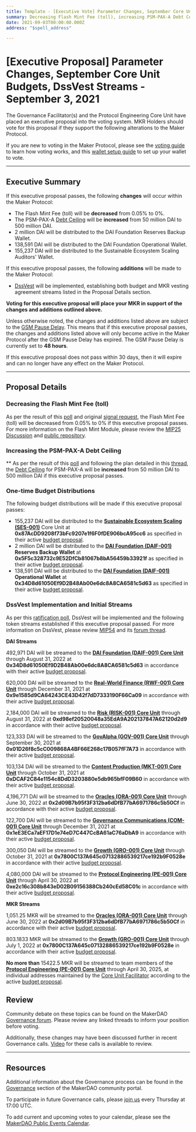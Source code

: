 ```yaml
---
title: Template - [Executive Vote] Parameter Changes, September Core Unit Budgets, DssVest Streams - September 3, 2021
summary: Decreasing Flash Mint Fee (toll), increasing PSM-PAX-A Debt Ceiling, distributing Core Unit Budgets, and establishing DssVest streams for budgets and MKR vesting.
date: 2021-09-03T00:00:00.000Z
address: "$spell_address"

---
```

# [Executive Proposal] Parameter Changes, September Core Unit Budgets, DssVest Streams - September 3, 2021

The Governance Facilitator(s) and the Protocol Engineering Core Unit have placed an executive proposal into the voting system. MKR Holders should vote for this proposal if they support the following alterations to the Maker Protocol.

If you are new to voting in the Maker Protocol, please see the [voting guide](https://community-development.makerdao.com/en/learn/governance/how-voting-works/) to learn how voting works, and this [wallet setup guide](https://community-development.makerdao.com/en/learn/governance/voting-setup/) to set up your wallet to vote.

---

## Executive Summary

If this executive proposal passes, the following **changes** will occur within the Maker Protocol:
- The Flash Mint Fee (toll) will be **decreased** from 0.05% to 0%.
- The PSM-PAX-A [Debt Ceiling](https://makerdao.world/en/learn/governance/param-debt-ceiling) will be **increased** from 50 million DAI to 500 million DAI.
- 2 million DAI will be distributed to the DAI Foundation Reserves Backup Wallet.
- 138,591 DAI will be distributed to the DAI Foundation Operational Wallet.
- 155,237 DAI will be distributed to the Sustainable Ecosystem Scaling Auditors' Wallet.

If this executive proposal passes, the following **additions** will be made to the Maker Protocol:
- [DssVest](https://mips.makerdao.com/mips/details/MIP54) will be implemented, establishing both budget and MKR vesting agreement streams listed in the Proposal Details section.

**Voting for this executive proposal will place your MKR in support of the changes and additions outlined above.**

Unless otherwise noted, the changes and additions listed above are subject to the [GSM Pause Delay](https://community-development.makerdao.com/en/learn/governance/param-gsm-pause-delay). This means that if this executive proposal passes, the changes and additions listed above will only become active in the Maker Protocol after the GSM Pause Delay has expired. The GSM Pause Delay is currently set to **48 hours**.

If this executive proposal does not pass within 30 days, then it will expire and can no longer have any effect on the Maker Protocol.

---

## Proposal Details

### Decreasing the Flash Mint Fee (toll) 

As per the result of this [poll](https://vote.makerdao.com/polling/QmPvcF8K?network=mainnet#poll-detail) and original [signal request](https://forum.makerdao.com/t/signal-request-lower-the-flash-mint-fee-to-0/9847), the Flash Mint Fee (toll) will be decreased from 0.05% to 0% if this executive proposal passes. For more information on the Flash Mint Module, please review the [MIP25 Discussion](https://forum.makerdao.com/t/mip25-flash-mint-module/4400) and [public repository](https://github.com/makerdao/dss-flash). 

### Increasing the PSM-PAX-A Debt Ceiling
**
As per the result of this [poll](https://vote.makerdao.com/polling/QmdBrVKD?network=mainnet#poll-detail) and following the plan detailed in this [thread](https://forum.makerdao.com/t/2021-august-20-exec-update-pax-psm-at-50m-this-week/9958), the [Debt Ceiling](https://makerdao.world/en/learn/governance/param-debt-ceiling) for PSM-PAX-A will be **increased** from 50 million DAI to 500 million DAI if this executive proposal passes.

### One-time Budget Distributions

The following budget distributions will be made if this executive proposal passes:

- 155,237 DAI will be distributed to the **[Sustainable Ecosystem Scaling (SES-001)](https://mips.makerdao.com/mips/details/MIP39c2SP10)** Core Unit at **0x87AcDD9208f73bFc9207e1f6F0fDE906bcA95cc6** as specified in their active [budget proposal](https://mips.makerdao.com/mips/details/MIP40c3SP10).
- 2 million DAI will be distributed to the **[DAI Foundation (DAIF-001)](https://mips.makerdao.com/mips/details/MIP39c2SP17) Reserves Backup Wallet** at **0x5F5c328732c9E52DfCb81067b8bA56459b33921f** as specified in their active [budget proposal](https://mips.makerdao.com/mips/details/MIP40c3SP24).
- 138,591 DAI will be distributed to the **[DAI Foundation (DAIF-001)](https://mips.makerdao.com/mips/details/MIP39c2SP17) Operational Wallet** at **0x34D8d61050Ef9D2B48Ab00e6dc8A8CA6581c5d63** as specified in their active [budget proposal](https://mips.makerdao.com/mips/details/MIP40c3SP24).

### DssVest Implementation and Initial Streams

As per this [ratification poll](https://vote.makerdao.com/polling/QmPfjETk?network=mainnet#poll-detail), DssVest will be implemented and the following token streams established if this executive proposal passed. For more information on DssVest, please review [MIP54](https://mips.makerdao.com/mips/details/MIP54) and its [forum thread](https://forum.makerdao.com/t/mip-54-dssvest/8025).

**DAI Streams**

492,971 DAI will be streamed to the **[DAI Foundation (DAIF-001) Core Unit](https://mips.makerdao.com/mips/details/MIP39c2SP17)** through August 31, 2022 at **0x34D8d61050Ef9D2B48Ab00e6dc8A8CA6581c5d63** in accordance with their active [budget proposal](https://mips.makerdao.com/mips/details/MIP40c3SP24).

620,000 DAI will be streamed to the **[Real-World Finance (RWF-001) Core Unit](https://mips.makerdao.com/mips/details/MIP39c2SP1)** through December 31, 2021 at **0x9e1585d9CA64243CE43D42f7dD7333190F66Ca09** in accordance with their active [budget proposal](https://mips.makerdao.com/mips/details/MIP40c3SP12).

2,184,000 DAI will be streamed to the **[Risk (RISK-001) Core Unit](https://mips.makerdao.com/mips/details/MIP39c2SP2)** through August 31, 2022 at **0xd98ef20520048a35EdA9A202137847A62120d2d9** in accordance with their active [budget proposal](https://mips.makerdao.com/mips/details/MIP40c3SP13).

123,333 DAI will be streamed to the **[GovAlpha (GOV-001) Core Unit](https://mips.makerdao.com/mips/details/MIP39c2SP3)** through September 30, 2021 at **0x01D26f8c5cC009868A4BF66E268c17B057fF7A73** in accordance with their active [budget proposal](https://mips.makerdao.com/mips/details/MIP40c3SP11).

103,134 DAI will be streamed to the **[Content Production (MKT-001) Core Unit](https://mips.makerdao.com/mips/details/MIP39c2SP5)** through October 31, 2021 at **0xDCAF2C84e1154c8DdD3203880e5db965bfF09B60** in accordance with their active [budget proposal](https://mips.makerdao.com/mips/details/MIP40c3SP21).

4,196,771 DAI will be streamed to the **[Oracles (ORA-001) Core Unit](https://mips.makerdao.com/mips/details/MIP39c2SP13)** through June 30, 2022 at **0x2d09B7b95f3F312ba6dDfB77bA6971786c5b50Cf** in accordance with their active [budget proposal](https://mips.makerdao.com/mips/details/MIP40c3SP15).

122,700 DAI will be streamed to the **[Governance Communications (COM-001) Core Unit](https://mips.makerdao.com/mips/details/MIP39c2SP8)** through December 31, 2021 at **0x1eE3ECa7aEF17D1e74eD7C447CcBA61aC76aDbA9** in accordance with their active [budget proposal](https://mips.makerdao.com/mips/details/MIP40c3SP8).

300,050 DAI will be streamed to the **[Growth (GRO-001) Core Unit](https://mips.makerdao.com/mips/details/MIP39c2SP4)** through October 31, 2021 at **0x7800C137A645c07132886539217ce192b9F0528e** in accordance with their active [budget proposal](https://mips.makerdao.com/mips/details/MIP40c3SP19).

4,080,000 DAI will be streamed to the **[Protocol Engineering (PE-001) Core Unit](https://mips.makerdao.com/mips/details/MIP39c2SP7)** through April 30, 2022 at **0xe2c16c308b843eD02B09156388Cb240cEd58C01c** in accordance with their active [budget proposal](https://mips.makerdao.com/mips/details/MIP40c3SP7).

**MKR Streams**

1,051.25 MKR will be streamed to the **[Oracles (ORA-001) Core Unit](https://mips.makerdao.com/mips/details/MIP39c2SP13)** through June 30, 2022 at **0x2d09B7b95f3F312ba6dDfB77bA6971786c5b50Cf** in accordance with their active [budget proposal](https://mips.makerdao.com/mips/details/MIP40c3SP15).

803.1833 MKR will be streamed to the **[Growth (GRO-001) Core Unit](https://mips.makerdao.com/mips/details/MIP39c2SP4)** through July 1, 2022 at **0x7800C137A645c07132886539217ce192b9F0528e** in accordance with their active [budget proposal](https://mips.makerdao.com/mips/details/MIP40c3SP19).

**No more than** 15422.5 MKR will be streamed to team members of the **[Protocol Engineering (PE-001) Core Unit](https://mips.makerdao.com/mips/details/MIP39c2SP7)** through April 30, 2025, at individual addresses maintained by the [Core Unit Facilitator](https://mips.makerdao.com/mips/details/MIP41c4SP7) according to the active [budget proposal](https://mips.makerdao.com/mips/details/MIP40c3SP7).


## Review

Community debate on these topics can be found on the MakerDAO [Governance forum](https://forum.makerdao.com/). Please review any linked threads to inform your position before voting.

Additionally, these changes may have been discussed further in recent Governance calls. [Video](https://www.youtube.com/playlist?list=PLLzkWCj8ywWNq5-90-Id6VPSsrk4OWVan) for these calls is available to review.

---

## Resources

Additional information about the Governance process can be found in the [Governance](https://community-development.makerdao.com/en/learn/governance) section of the MakerDAO community portal.

To participate in future Governance calls, please [join us](https://github.com/makerdao/community/tree/master/governance/governance-and-risk-meetings) every Thursday at 17:00 UTC.

To add current and upcoming votes to your calendar, please see the [MakerDAO Public Events Calendar](https://calendar.google.com/calendar/embed?src=makerdao.com_3efhm2ghipksegl009ktniomdk%40group.calendar.google.com&ctz=UTC&mode=week&showCalendars=0&showPrint=0).
